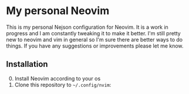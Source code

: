 # My personal Neovim

This is my personal Nejson configuration for Neovim. It is a work in progress and I am constantly tweaking it to make it better. I'm still pretty new to neovim and vim in general so I'm sure there are better ways to do things. If you have any suggestions or improvements please let me know.

## Installation

0. Install Neovim according to your os
1. Clone this repository to `~/.config/nvim`:



